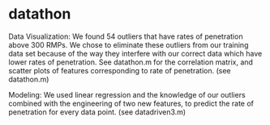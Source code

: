 # datathon

Data Visualization:
We found 54 outliers that have rates of penetration above 300 RMPs. We chose to eliminate these outliers from our training data set because of the way they interfere with our correct data which have lower rates of penetration. See datathon.m for the correlation matrix, and scatter plots of features corresponding to rate of penetration. (see datathon.m)

Modeling:
We used linear regression and the knowledge of our outliers combined with the engineering of two new features, to predict the rate of penetration for every data point. (see datadriven3.m)

